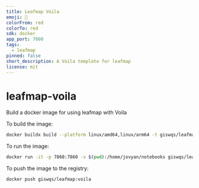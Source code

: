 ```yaml
---
title: Leafmap Voila
emoji: 🚀
colorFrom: red
colorTo: red
sdk: docker
app_port: 7860
tags:
  - leafmap
pinned: false
short_description: A Voila template for leafmap
license: mit
---
```


# leafmap-voila

Build a docker image for using leafmap with Voila

To build the image:

```bash
docker buildx build --platform linux/amd64,linux/arm64 -t giswqs/leafmap:voila --push .
```

To run the image:

```bash
docker run -it -p 7860:7860 -v $(pwd):/home/jovyan/notebooks giswqs/leafmap:voila
```

To push the image to the registry:

```bash
docker push giswqs/leafmap:voila
```
